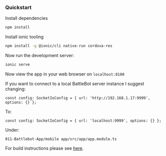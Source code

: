 ### Quickstart

Install dependencies

```bash
npm install
```

Install ionic tooling

```bash
npm install -g @ionic/cli native-run cordova-res
```

Now run the development server:

```bash
ionic serve
```

Now view the app in your web browser on `localhost:8100`

If you want to connect to a local BattleBot server instance I suggest changing:

```const config: SocketIoConfig = { url: 'http://192.168.1.17:9999', options: {} };```

To:

```const config: SocketIoConfig = { url: 'localhost:9999', options: {} };```

Under:

`011-Battlebot-App/mobile app/src/app/app.module.ts`

For build instructions please see [here](https://ionicframework.com/docs/developing/android).
